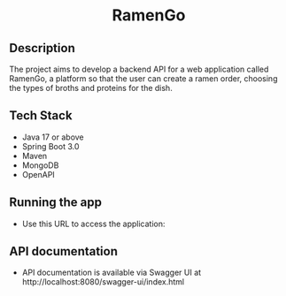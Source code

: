# <p align="center">RamenGo</p>

## Description
The project aims to develop a backend API for a web application called RamenGo, a platform so that the user can create a ramen order, choosing the types of broths and proteins for the dish.
## Tech Stack
- Java 17 or above
- Spring Boot 3.0
- Maven
- MongoDB
- OpenAPI
## Running the app
- Use this URL to access the application: ` `
## API documentation
- API documentation is available via Swagger UI at http://localhost:8080/swagger-ui/index.html


    
